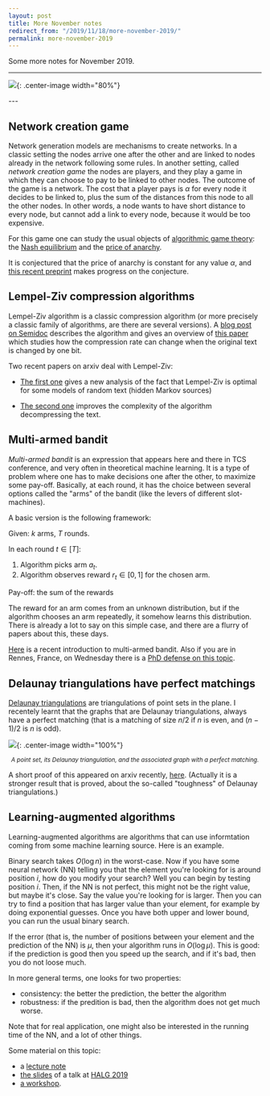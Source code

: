 ```yaml
---
layout: post
title: More November notes 
redirect_from: "/2019/11/18/more-november-2019/"
permalink: more-november-2019
---
```


Some more notes for November 2019. 

--- 
![](../assets/nueva-constitucion.jpg){: .center-image width="80%"}
<p align="center"><small><i>
</i></small></p>
---

## Network creation game

Network generation models are mechanisms to create networks. 
In a classic setting the nodes arrive one after the other and are linked 
to nodes already in 
the network following some rules. 
In another setting, called *network creation game* the nodes are players, 
and they play a game in which they can choose to pay to be linked to 
other nodes. 
The outcome of the game is a network. 
The cost that a player pays is $\alpha$ for every node it decides to be 
linked to, plus 
the sum of the distances from this node to all the other nodes. 
In other words, a node wants to have short distance to every node, but 
cannot add a link to every node, because it would be too expensive. 
 
For this game one can study the usual objects of 
[algorithmic game theory](https://en.wikipedia.org/wiki/Algorithmic_game_theory):
the [Nash equilibrium](https://en.wikipedia.org/wiki/Nash_equilibrium) 
and the
[price of anarchy](https://en.wikipedia.org/wiki/Price_of_anarchy).

It is conjectured that the price of anarchy is constant for 
any value $\alpha$, and [this recent preprint](https://arxiv.org/abs/1909.09799) 
makes progress on the conjecture.

## Lempel-Ziv compression algorithms

Lempel-Ziv algorithm is a classic compression algorithm (or more 
precisely a classic family of algorithms, are there are several versions). 
A [blog post on Semidoc](https://semidoc.github.io/lagarde-catastrophe) 
describes the algorithm and gives an overview of 
[this paper](https://arxiv.org/abs/1707.04312) which studies how the compression
rate can change when the original text is changed by one bit. 

Two recent papers on arxiv deal with Lempel-Ziv:

* [The first one](https://arxiv.org/pdf/1910.00941.pdf) gives a new analysis of 
the fact that Lempel-Ziv is optimal for some models of random text (hidden 
Markov sources)

* [The second one](https://arxiv.org/abs/1802.10347) improves the complexity of 
the algorithm decompressing the text.

## Multi-armed bandit

*Multi-armed bandit* is an expression that appears here and there in 
TCS conference, and very often in theoretical machine learning. It is a type of 
problem where one has to make decisions one after the other, to 
maximize some pay-off. Basically, at each round, it has the choice 
between several options called the "arms" of the bandit (like the levers 
of different slot-machines).

A basic version is the following framework:

Given: $k$  arms, $T$ rounds.

In each round $t\in[T]$:
1. Algorithm picks arm $a_t$.
2. Algorithm observes reward $r_t\in [0,1]$ for the chosen arm.

Pay-off: the sum of the rewards

The reward for an arm comes from an unknown distribution, but if the 
algorithm chooses an arm repeatedly, it somehow learns this distribution. 
There is already a lot to say on this simple case, and there are a flurry
of papers about this, these days. 
 
[Here](https://arxiv.org/pdf/1904.07272.pdf) is a recent introduction 
to multi-armed bandit. Also if you are in Rennes, France, on Wednesday
there is a 
[PhD defense on this topic](https://perso.crans.org/besson/phd/defense/).

## Delaunay triangulations have perfect matchings

[Delaunay triangulations](https://en.wikipedia.org/wiki/Delaunay_triangulation) 
are triangulations of point sets in the plane. I recentely learnt that
the graphs that are Delaunay triangulations, always have a perfect 
matching (that is a matching of size $n/2$ if $n$ is even, and $(n-1)/2$
is $n$ is odd).

![](../assets/delaunay.png){: .center-image width="100%"}
<p align="center"><small><i>
A point set, its Delaunay triangulation, and the associated graph with a perfect matching.
</i></small></p>

A short proof of this appeared on arxiv recently, 
[here](https://arxiv.org/pdf/1907.01617.pdf). (Actually it is a stronger
result that is proved, about the so-called "toughness" of Delaunay 
triangulations.)

## Learning-augmented algorithms

Learning-augmented algorithms are algorithms that can use informtation
coming from some machine learning source. 
Here is an example. 

Binary search takes $O(\log n)$ in the worst-case. 
Now if you have some neural network (NN) telling you that the element you're 
looking for is around position $i$, how do you modify your search? 
Well you can begin by testing position $i$. Then, if the NN is not perfect, 
this might not be the right value, but maybe it's close. Say the value 
you're looking for is larger. Then you can try to find a position 
that has larger value than your element, for example by doing exponential guesses. 
Once you have both upper and lower bound, you can run the usual binary 
search.

If the error (that is, the number of positions between your element
and the prediction of the NN) is $\mu$, then your algorithm runs in 
$O(\log \mu)$. This is good: if the prediction is good then you speed up 
the search, and if it's bad, then you do not loose much. 

In more general terms, one looks for two properties:

* consistency: the better the prediction, the better the algorithm
* robustness: if the predition is bad, then the algorithm does not get 
much worse. 

Note that for real application, one might also be interested in the running 
time of the NN, and a lot of other things. 

Some material on this topic:

* a [lecture note](https://www.mit.edu/~andoni/algoS19/scribes/scribe24.pdf)
* [the slides](http://theory.stanford.edu/~sergei/slides/HALG-slides.pdf) 
of a talk at [HALG 2019](http://2019.highlightsofalgorithms.org/) 
* [a workshop](https://www.mit.edu/~vakilian/ttic-workshop.html).


